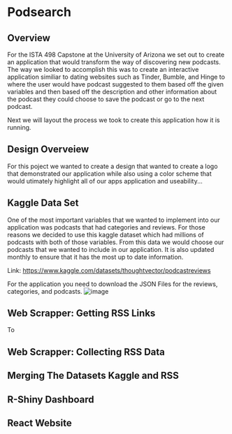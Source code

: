 # Podsearch

## Overview
For the ISTA 498 Capstone at the University of Arizona we set out to create an application that would transform the way of discovering new podcasts. The way we looked to accomplish this was to create an interactive application similiar to dating websites such as Tinder, Bumble, and Hinge to where the user would have podcast suggested to them based off the given variables and then based off the description and other information about the podcast they could choose to save the podcast or go to the next podcast. 

Next we will layout the process we took to create this application how it is running. 

## Design Overveiew
For this poject we wanted to create a design that wanted to create a logo that demonstrated our application while also using a color scheme that would utimately highlight all of our apps application and useability... 

## Kaggle Data Set
One of the most important variables that we wanted to implement into our application was podcasts that had categories and reviews. For those reasons we decided to use this kaggle dataset which had millions of podcasts with both of those variables. From this data we would choose our podcasts that we wanted to include in our application. It is also updated monthly to ensure that it has the most up to date information. 

Link: https://www.kaggle.com/datasets/thoughtvector/podcastreviews

For the application you need to download the JSON Files for the reviews, categories, and podcasts. 
![image](https://user-images.githubusercontent.com/86931268/232164039-d7244d35-3504-434e-afc2-3809784f94f3.png)


## Web Scrapper: Getting RSS Links
To 
## Web Scrapper: Collecting RSS Data

## Merging The Datasets Kaggle and RSS

## R-Shiny Dashboard

## React Website

